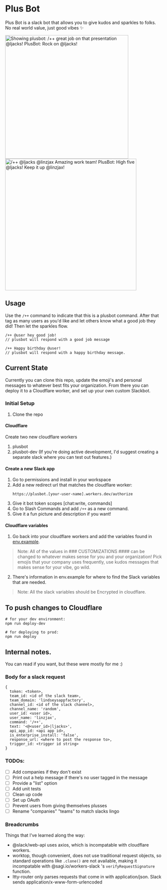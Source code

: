 # Plus Bot

Plus Bot is a slack bot that allows you to give kudos and sparkles to folks. No real world value, just good vibes ✨

<img width="396" alt="Showing plusbot: /++ great job on that presentation @ljacks! PlusBot: Rock on @ljacks!" src="https://github.com/linzjax/plusbot/assets/8128188/bd2da145-2684-4876-844c-ff23ac308ae8">

<img width="422" alt="/++ @ljacks @linzjax Amazing work team! PlusBot: High five @ljacks! Keep it up @linzjax!" src="https://github.com/linzjax/plusbot/assets/8128188/e030c53c-605b-4c75-b505-8dd413b80c3f">

## Usage

Use the `/++` command to indicate that this is a plusbot command. After that tag as many users as you'd like and let others know what a good job they did! Then let the sparkles flow.

```
/++ @user hey good job!
// plusbot will respond with a good job message

/++ Happy birthday @user!
// plusbot will respond with a happy birthday message.
```

## Current State

Currently you can clone this repo, update the emoji's and personal messages to whatever best fits your organization. From there you can deploy it to a Cloudflare worker, and set up your own custom Slackbot.

### Initial Setup

1. Clone the repo

#### Cloudflare

Create two new cloudflare workers

1. plusbot
1. plusbot-dev (If you're doing active development, I'd suggest creating a separate slack where you can test out features.)

#### Create a new Slack app

1. Go to permissions and install in your workspace
2. Add a new redirect url that matches the cloudflare worker:
   ```
   https://plusbot.[your-user-name].workers.dev/authorize
   ```
3. Give it bot token scopes [chat:write, commands]
4. Go to Slash Commands and add `/++` as a new command.
5. Give it a fun picture and description if you want!

#### Cloudflare variables

1. Go back into your cloudflare workers and add the variables found in [env.example](./env.example).

> Note: All of the values in ### CUSTOMIZATIONS #### can be changed to whatever makes sense for you and your organization! Pick emojis that your company uses frequently, use kudos messages that makes sense for your vibe, go wild.

2. There's information in env.example for where to find the Slack variables that are needed.

> Note: All the slack variables should be Encrypted in cloudflare.

## To push changes to Cloudflare

```
# for your dev environment:
npm run deploy-dev

# for deploying to prod:
npm run deploy
```

## Internal notes.

You can read if you want, but these were mostly for me :)

### Body for a slack request

```
{
  token: <token>,
  team_id: <id of the slack team>,
  team_domain: 'lindseysappfactory',
  channel_id: <id of the slack channel>,
  channel_name: 'random',
  user_id: <user id>,
  user_name: 'linzjax',
  command: '/++',
  text: '<@<user_id>|ljacks>',
  api_app_id: <api app id>,
  is_enterprise_install: 'false',
  response_url: <where to post the response to>,
  trigger_id: <trigger id string>
}
```

### TODOs:

- [ ] Add companies if they don't exist
- [ ] Print out a help message if there's no user tagged in the message
- [ ] Provide a "list" option
- [ ] Add unit tests
- [ ] Clean up code
- [ ] Set up OAuth
- [ ] Prevent users from giving themselves plusses
- [ ] Rename "companies" "teams" to match slacks lingo

### Breadcrumbs

Things that I've learned along the way:

- @slack/web-api uses axios, which is incompatable with cloudflare workers.
- worktop, though convenient, does not use traditional request objects, so standard operations like `.clone()` are not available, making it incompatable with @sagi.io/workers-slack 's `verifyRequestSignature` function.
- Itty-router only parses requests that come in with application/json. Slack sends application/x-www-form-urlencoded
